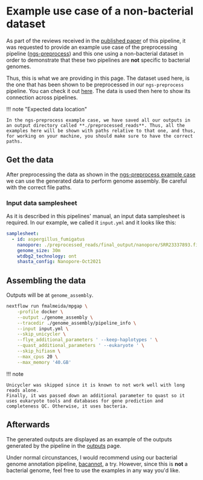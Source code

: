 # Example use case of a non-bacterial dataset

As part of the reviews received in the [published paper](https://doi.org/10.12688/f1000research.139488.1) of this pipeline, it was requested to provide an example use case of the preprocessing pipeline ([ngs-preprocess](https://github.com/fmalmeida/ngs-preprocess)) and this one using a non-bacterial dataset in order to demonstrate that these two pipelines are **not** specific to bacterial genomes.

Thus, this is what we are providing in this page. The dataset used here, is the one that has been shown to be preprocessed in our `ngs-preprocess` pipeline. You can check it out [here](https://ngs-preprocess.readthedocs.io/en/latest/non_bacteria/). The data is used then here to show its connection across pipelines.

!!! note "Expected data location"

    In the ngs-preprocess example case, we have saved all our outputs in an output directory called **./preprocessed_reads**. Thus, all the examples here will be shown with paths relative to that one, and thus, for working on your machine, you should make sure to have the correct paths.

## Get the data

After preprocessing the data as shown in the [ngs-preprocess example case](https://ngs-preprocess.readthedocs.io/en/latest/non_bacteria/) we can use the generated data to perform genome assembly. Be careful with the correct file paths.

### Input data samplesheet

As it is described in this pipelines' manual, an input data samplesheet is required. In our example, we called it `input.yml` and it looks like this:

```yaml
samplesheet:
  - id: aspergillus_fumigatus
    nanopore: ./preprocessed_reads/final_output/nanopore/SRR23337893.filtered.fq.gz  # remember to give the right path in your machine
    genome_size: 30m
    wtdbg2_technology: ont
    shasta_config: Nanopore-Oct2021
```

## Assembling the data

Outputs will be at `genome_assembly`.

```bash
nextflow run fmalmeida/mpgap \
    -profile docker \
    --output ./genome_assembly \
    --tracedir ./genome_assembly/pipeline_info \
    --input input.yml \
    --skip_unicycler \
    --flye_additional_parameters ' --keep-haplotypes ' \
    --quast_additional_parameters ' --eukaryote ' \
    --skip_hifiasm \
    --max_cpus 20 \
    --max_memory '40.GB'
```

!!! note

    Unicycler was skipped since it is known to not work well with long reads alone.
    Finally, it was passed down an additional parameter to quast so it uses eukaryote tools and databases for gene prediction and completeness QC. Otherwise, it uses bacteria.

## Afterwards

The generated outputs are displayed as an example of the outputs generated by the pipeline in the [outputs](outputs.md#) page.

Under normal circunstances, I would recommend using our bacterial genome annotation pipeline, [bacannot](https://bacannot.readthedocs.io/en/latest/index.html), a try. However, since this is **not** a bacterial genome, feel free to use the examples in any way you'd like.
